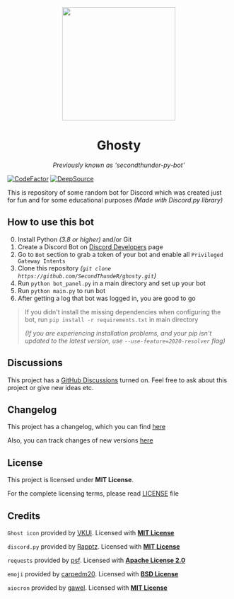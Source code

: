 <div align="center">

<img width="256" height="256" src="assets/logo.gif">

# Ghosty
*Previously known as 'secondthunder-py-bot'*

</div>

[![CodeFactor](https://www.codefactor.io/repository/github/secondthunder/ghosty/badge)](https://www.codefactor.io/repository/github/secondthunder/ghosty)
[![DeepSource](https://deepsource.io/gh/SecondThundeR/ghosty.svg/?label=active+issues&show_trend=true)](https://deepsource.io/gh/SecondThundeR/ghosty/?ref=repository-badge)

This is repository of some random bot for Discord which was created just for fun and for some educational purposes *(Made with Discord.py library)*

## How to use this bot

0. Install Python *(3.8 or higher)* and/or Git
1. Create a Discord Bot on [Discord Developers](https://discord.com/developers/applications) page
2. Go to `Bot` section to grab a token of your bot and enable all `Privileged Gateway Intents`
3. Clone this repository *(`git clone https://github.com/SecondThundeR/ghosty.git`)*
4. Run `python bot_panel.py` in a main directory and set up your bot
5. Run `python main.py` to run bot
6. After getting a log that bot was logged in, you are good to go

> If you didn't install the missing dependencies when configuring the bot, run `pip install -r requirements.txt` in main directory
>
> *(If you are experiencing installation problems, and your pip isn't updated to the latest version, use `--use-feature=2020-resolver` flag)*

## Discussions

This project has a [GitHub Discussions](https://github.com/SecondThundeR/ghosty/discussions) turned on. Feel free to ask about this project or give new ideas etc.

## Changelog

This project has a changelog, which you can find [here](https://github.com/SecondThundeR/ghosty/blob/master/Changelog.md)

Also, you can track changes of new versions [here](https://github.com/SecondThundeR/ghosty/projects)

## License

This project is licensed under **MIT License**.

For the complete licensing terms, please read [LICENSE](https://github.com/SecondThundeR/ghosty/blob/master/LICENSE) file

## Credits

`Ghost icon` provided by [VKUI](https://github.com/VKCOM/icons). Licensed with [**MIT License**](https://github.com/VKCOM/icons/blob/master/LICENSE)

`discord.py` provided by [Rapptz](https://github.com/Rapptz/discord.py). Licensed with [**MIT License**](https://github.com/Rapptz/discord.py/blob/master/LICENSE)

`requests` provided by [psf](https://github.com/psf/requests). Licensed with [**Apache License 2.0**](https://github.com/psf/requests/blob/master/LICENSE)

`emoji` provided by [carpedm20](https://github.com/carpedm20/emoji/). Licensed with [**BSD License**](https://github.com/carpedm20/emoji/blob/master/LICENSE.txt)

`aiocron` provided by [gawel](https://github.com/gawel/aiocron). Licensed with [**MIT License**](https://github.com/gawel/aiocron/blob/master/LICENSE)
